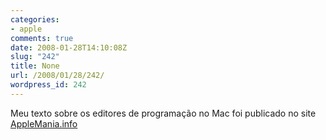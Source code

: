 ```yaml
---
categories:
- apple
comments: true
date: 2008-01-28T14:10:08Z
slug: "242"
title: None
url: /2008/01/28/242/
wordpress_id: 242
---
```


Meu texto sobre os editores de programação no Mac foi publicado no site [AppleMania.info](http://applemania.info/?p=1380)
